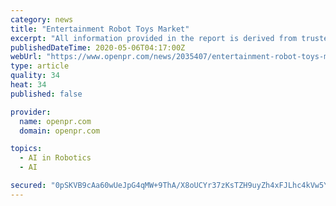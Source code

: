 ```yaml
---
category: news
title: "Entertainment Robot Toys Market"
excerpt: "All information provided in the report is derived from trusted industrial sources Global Robot Toys Market research reports finds market figures between 2020 and 2025 The market will exhibit remarkable CAGRs in the aforementioned period Overview of Global"
publishedDateTime: 2020-05-06T04:17:00Z
webUrl: "https://www.openpr.com/news/2035407/entertainment-robot-toys-market-is-thriving-worldwide"
type: article
quality: 34
heat: 34
published: false

provider:
  name: openpr.com
  domain: openpr.com

topics:
  - AI in Robotics
  - AI

secured: "0pSKVB9cAa60wUeJpG4qMW+9ThA/X8oUCYr37zKsTZH9uyZh4xFJLhc4kVw5YMKhLD0WiPzHbvaMRY6746RZJt39/GcCWXaIaSlq/rPrlmRAddELIbq62F6m0grKTYgLAtDhWwwI79GdIOTJqgmyyJyMbn0Y5USwJSt/L2qgU3AScyNCRDiaqUjs6MsF0i20Nqa0ct5dQ5dOkOd9xJMTCrcu8D8ROePnWV4gkhAsUAezrmqg8/RqElAuUFVgWH0XGUHxhpl500KxtghA7KsUYmjXPb+ilJHoKUdKZ6kzLCxXjIg0oFiug788TVVfCJkxp1kSr+eJB17RduAL3xi25UVqNTEbD3XgjIqr+ez+CueFzzR2bN1WY4OJ9sbrxmlsgjPp5CVZJtcJaC/2HJldX2iHTH+ba74H5+SDaA+KLdcl97Nz/KOCHTI+Um7Zf47SKqAhMntgA/7mK753ggrMv07NzZOdRyDzg2x1jhSpLpI=;1c5+lKoPlo2pahVQsPG3aA=="
---
```


